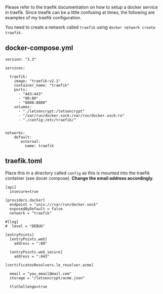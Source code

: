 Please refer to the traefik documentation on how to setup a docker service in traefik. Since treafik can be a little
confusing at times, the following are examples of my traefik configuration.


You need to create a network called `traefik` using `docker network create traefik`.
## docker-compose.yml

```
version: "3.3"

services:

  traefik:
    image: "traefik:v2.1"
    container_name: "traefik"
    ports:
      - "443:443"
      - "80:80"
      - "8080:8080"
    volumes:
      - "./letsencrypt:/letsencrypt"
      - "/var/run/docker.sock:/var/run/docker.sock:ro"
      - "./config:/etc/traefik/"


networks:
    default:
       external:
         name: traefik
```

## traefik.toml
Place this in a directory called `config` as this is mounted into the traefik container (see docer compose).
**Change the email address accordingly**.
```
[api]
  insecure=true

[providers.docker]
  endpoint = "unix:///var/run/docker.sock"
  exposedByDefault = false
  network = "traefik"

#[log]
#  level = "DEBUG"

[entryPoints]
  [entryPoints.web]
    address = ":80"

  [entryPoints.web_secure]
    address = ":443"

[certificatesResolvers.le_resolver.acme]

  email = "you_email@mail.com"
  storage = "/letsencrypt/acme.json"

  tlsChallenge=true
```